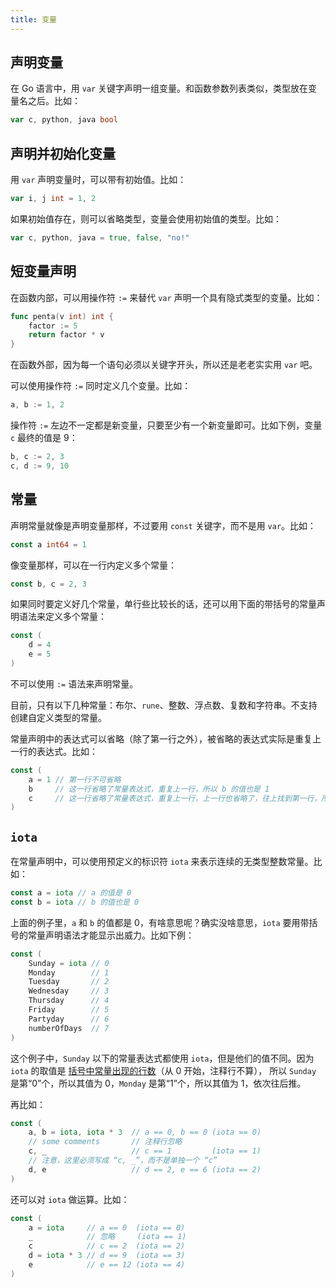 ```yaml
---
title: 变量
---
```


## 声明变量

在 Go 语言中，用 `var` 关键字声明一组变量。和函数参数列表类似，类型放在变量名之后。比如：

```go
var c, python, java bool
```

## 声明并初始化变量

用 `var` 声明变量时，可以带有初始值。比如：

```go
var i, j int = 1, 2
```

如果初始值存在，则可以省略类型，变量会使用初始值的类型。比如：

```go
var c, python, java = true, false, "no!"
```

## 短变量声明

在函数内部，可以用操作符 `:=` 来替代 `var` 声明一个具有隐式类型的变量。比如：

```go
func penta(v int) int {
	factor := 5
	return factor * v
}
```

在函数外部，因为每一个语句必须以关键字开头，所以还是老老实实用 `var` 吧。

可以使用操作符 `:=` 同时定义几个变量。比如：

```go
a, b := 1, 2
```

操作符 `:=` 左边不一定都是新变量，只要至少有一个新变量即可。比如下例，变量 `c` 最终的值是 9：

```go
b, c := 2, 3
c, d := 9, 10
```

## 常量

声明常量就像是声明变量那样，不过要用 `const` 关键字，而不是用 `var`。比如：

```go
const a int64 = 1
```

像变量那样，可以在一行内定义多个常量：

```go
const b, c = 2, 3
```

如果同时要定义好几个常量，单行些比较长的话，还可以用下面的带括号的常量声明语法来定义多个常量：

```go
const (
	d = 4
	e = 5
)
```

不可以使用 `:=` 语法来声明常量。

目前，只有以下几种常量：布尔、`rune`、整数、浮点数、复数和字符串。不支持创建自定义类型的常量。

常量声明中的表达式可以省略（除了第一行之外），被省略的表达式实际是重复上一行的表达式。比如：

```go
const (
	a = 1 // 第一行不可省略
	b     // 这一行省略了常量表达式，重复上一行，所以 b 的值也是 1
	c     // 这一行省略了常量表达式，重复上一行，上一行也省略了，往上找到第一行，所以 c 的值也是 1
)
```

## `iota`

在常量声明中，可以使用预定义的标识符 `iota` 来表示连续的无类型整数常量。比如：

```go
const a = iota // a 的值是 0
const b = iota // b 的值也是 0
```

上面的例子里，`a` 和 `b` 的值都是 0，有啥意思呢？确实没啥意思，`iota` 要用带括号的常量声明语法才能显示出威力。比如下例：

```go
const (
	Sunday = iota // 0
	Monday        // 1
	Tuesday       // 2
	Wednesday     // 3
	Thursday      // 4
	Friday        // 5
	Partyday      // 6
	numberOfDays  // 7
)
```

这个例子中，`Sunday` 以下的常量表达式都使用 `iota`，但是他们的值不同。因为 `iota` 的取值是
[括号中常量出现的行数](https://golang.org/ref/spec#Iota)（从 0 开始，注释行不算），
所以 `Sunday` 是第“0”个，所以其值为 0，`Monday` 是第“1”个，所以其值为 1，依次往后推。

再比如：

```go
const (
	a, b = iota, iota * 3  // a == 0, b == 0 (iota == 0)
	// some comments       // 注释行忽略
	c, _                   // c == 1         (iota == 1)
	// 注意，这里必须写成 “c, _”，而不是单独一个 “c”
	d, e                   // d == 2, e == 6 (iota == 2)
)
```

还可以对 `iota` 做运算。比如：

```go
const (
	a = iota     // a == 0  (iota == 0)
	_            // 忽略     (iota == 1)
	c            // c == 2  (iota == 2)
	d = iota * 3 // d == 9  (iota == 3)
	e            // e == 12 (iota == 4)
)
```